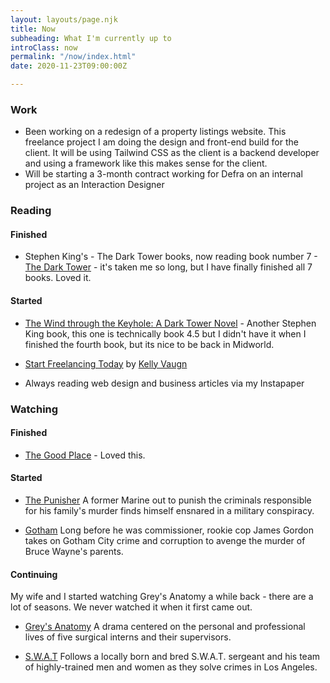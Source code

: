 ```yaml
---
layout: layouts/page.njk
title: Now
subheading: What I'm currently up to
introClass: now
permalink: "/now/index.html"
date: 2020-11-23T09:00:00Z

---
```

### Work

* Been working on a redesign of a property listings website. This freelance project I am doing the design and front-end build for the client. It will be using Tailwind CSS as the client is a backend developer and using a framework like this makes sense for the client. 
* Will be starting a 3-month contract working for Defra on an internal project as an Interaction Designer

### Reading

#### Finished

* Stephen King's - The Dark Tower books, now reading book number 7 - [The Dark Tower](https://www.goodreads.com/book/show/12982158-the-dark-tower "The Dark Tower") - it's taken me so long, but I have finally finished all 7 books. Loved it.

#### Started

* [The Wind through the Keyhole: A Dark Tower Novel](https://uk.bookshop.org/books/the-wind-through-the-keyhole-a-dark-tower-novel/9781444731729) - Another Stephen King book, this one is technically book 4.5 but I didn't have it when I finished the fourth book, but its nice to be back in Midworld.

* [Start Freelancing Today](https://www.goodreads.com/book/show/53717533-start-freelancing-today "Start Freelancing Today") by [Kelly Vaugn](https://www.goodreads.com/author/show/20363515.Kelly_Vaughn "Kelly Vaugh on Goodreads")

* Always reading web design and business articles via my Instapaper

### Watching

#### Finished

* [The Good Place](https://www.imdb.com/title/tt4955642/?ref_=nv_sr_srsg_0 "The Good Place on IMDB")  - Loved this.

#### Started

* [The Punisher](https://www.netflix.com/gb/title/80117498 "The Punisher on Netflix")
  A former Marine out to punish the criminals responsible for his family's murder finds himself ensnared in a military conspiracy.

* [Gotham](https://www.netflix.com/gb/title/80020542 "Gotham on Netflix")
   Long before he was commissioner, rookie cop James Gordon takes on Gotham City crime and corruption to avenge the murder of Bruce Wayne's parents.

#### Continuing

My wife and I started watching Grey's Anatomy a while back - there are a lot of seasons. We never watched it when it first came out.

* [Grey's Anatomy](https://www.imdb.com/title/tt0413573/?ref_=nv_sr_srsg_0 "Grey's Anatomy on IMDB")
  A drama centered on the personal and professional lives of five surgical interns and their supervisors.

* [S.W.A.T](https://www.imdb.com/title/tt6111130/?ref_=nv_sr_srsg_0 "S.W.A.T on IMDB")
  Follows a locally born and bred S.W.A.T. sergeant and his team of highly-trained men and women as they solve crimes in Los Angeles.